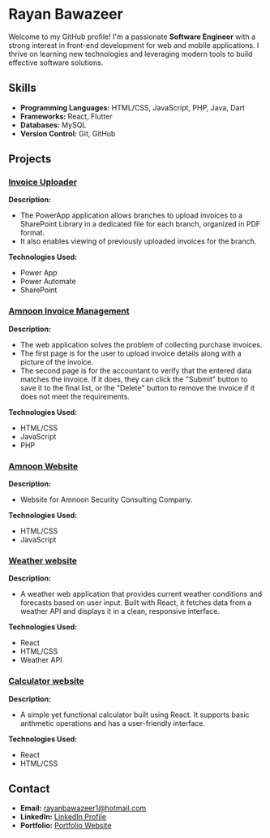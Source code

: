 # Rayan Bawazeer

Welcome to my GitHub profile! I'm a passionate **Software Engineer** with a strong interest in front-end development for web and mobile applications. I thrive on learning new technologies and leveraging modern tools to build effective software solutions.

## Skills

- **Programming Languages:** HTML/CSS, JavaScript, PHP, Java, Dart
- **Frameworks:** React, Flutter
- **Databases:** MySQL
- **Version Control:** Git, GitHub

## Projects

### [Invoice Uploader](#)

**Description:**

- The PowerApp application allows branches to upload invoices to a SharePoint Library in a dedicated file for each branch, organized in PDF format.
- It also enables viewing of previously uploaded invoices for the branch.

**Technologies Used:**

- Power App
- Power Automate
- SharePoint

### [Amnoon Invoice Management](#)

**Description:**

- The web application solves the problem of collecting purchase invoices.
- The first page is for the user to upload invoice details along with a picture of the invoice.
- The second page is for the accountant to verify that the entered data matches the invoice. If it does, they can click the "Submit" button to save it to the final list, or the "Delete" button to remove the invoice if it does not meet the requirements.

**Technologies Used:**

- HTML/CSS
- JavaScript
- PHP

### [Amnoon Website](https://amnoon-sa.com)

**Description:**

- Website for Amnoon Security Consulting Company.

**Technologies Used:**

- HTML/CSS
- JavaScript

### [Weather website](https://github.com/rayansb1/Weather)

**Description:**

- A weather web application that provides current weather conditions and forecasts based on user input. Built with React, it fetches data from a weather API and displays it in a clean, responsive interface.

**Technologies Used:**

- React
- HTML/CSS
- Weather API

### [Calculator website](https://github.com/rayansb1/CalculatorJS)

**Description:**

- A simple yet functional calculator built using React. It supports basic arithmetic operations and has a user-friendly interface.

**Technologies Used:**

- React
- HTML/CSS

## Contact

- **Email:** [rayanbawazeer1@hotmail.com](mailto:rayanbawazeer1@hotmail.com)
- **LinkedIn:** [LinkedIn Profile](https://www.linkedin.com/in/rayansb1)
- **Portfolio:** [Portfolio Website](https://rayanbawazeer.netlify.app)
